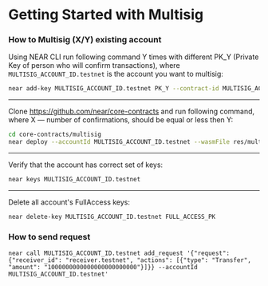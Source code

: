 # Getting Started with Multisig

### How to Multisig (X/Y) existing account 

Using NEAR CLI run following command Y times with different PK_Y (Private Key of person who will confirm transactions), where `MULTISIG_ACCOUNT_ID.testnet` is the account you want to multisig:

```sh
near add-key MULTISIG_ACCOUNT_ID.testnet PK_Y --contract-id MULTISIG_ACCOUNT_ID.testnet --method-names "add_request" "add_request_and_confirm" "delete_request" "confirm"
```

---

Clone https://github.com/near/core-contracts and run following command, where X — number of confirmations, should be equal or less then Y:

```sh
cd core-contracts/multisig
near deploy --accountId MULTISIG_ACCOUNT_ID.testnet --wasmFile res/multisig.wasm --initFunction new --initArgs '{"num_confirmations": X}'
```

---

Verify that the account has correct set of keys:

```sh
near keys MULTISIG_ACCOUNT_ID.testnet
```

---

Delete all account's FullAccess keys:

```
near delete-key MULTISIG_ACCOUNT_ID.testnet FULL_ACCESS_PK
```

### How to send request

```
near call MULTISIG_ACCOUNT_ID.testnet add_request '{"request": {"receiver_id": "receiver.testnet", "actions": [{"type": "Transfer", "amount": "1000000000000000000000000"}]}} --accountId MULTISIG_ACCOUNT_ID.testnet'
```